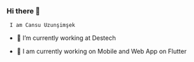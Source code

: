   ### Hi there 👋


     I am Cansu Uzunşimşek

- 🔭 I’m currently working at Destech

- 👯 I am currently working on Mobile and Web App on Flutter



